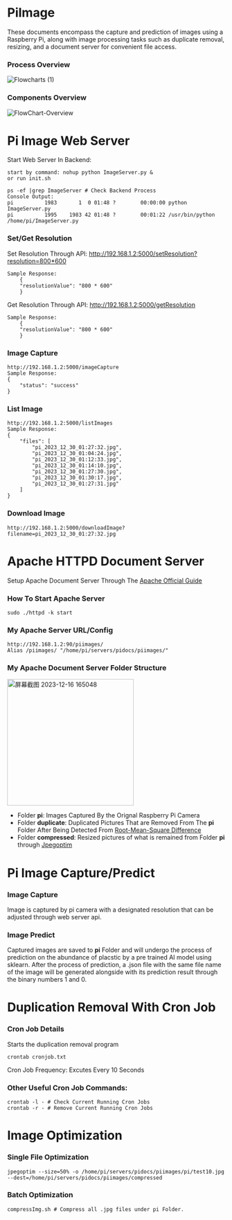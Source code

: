 # PiImage

These documents encompass the capture and prediction of images using a Raspberry Pi, along with image processing tasks such as duplicate removal, resizing, and a document server for convenient file access.

### Process Overview
![Flowcharts (1)](https://github.com/JusJing/PiImage/assets/124528112/d3544bc9-2ce0-4de6-b3cc-b198f9cd2363)



### Components Overview
![FlowChart-Overview](https://github.com/JusJing/PiImage/assets/124528112/2e2087fa-219c-41e9-b9b4-a9c7058182e4)


# Pi Image Web Server
Start Web Server In Backend: 
```
start by command: nohup python ImageServer.py &
or run init.sh
```
```
ps -ef |grep ImageServer # Check Backend Process
Console Output:
pi          1983       1  0 01:48 ?        00:00:00 python ImageServer.py
pi          1995    1983 42 01:48 ?        00:01:22 /usr/bin/python /home/pi/ImageServer.py
```
### Set/Get Resolution
Set Resolution Through API: http://192.168.1.2:5000/setResolution?resolution=800*600
    
    Sample Response: 
        {
        "resolutionValue": "800 * 600"
        }
        
Get Resolution Through API: http://192.168.1.2:5000/getResolution
    
    Sample Response:
        {
        "resolutionValue": "800 * 600"
        }
### Image Capture
```
http://192.168.1.2:5000/imageCapture
Sample Response:
{
    "status": "success"
}
```
### List Image
```
http://192.168.1.2:5000/listImages
Sample Response:
{
    "files": [
        "pi_2023_12_30_01:27:32.jpg",
        "pi_2023_12_30_01:04:24.jpg",
        "pi_2023_12_30_01:12:33.jpg",
        "pi_2023_12_30_01:14:10.jpg",
        "pi_2023_12_30_01:27:30.jpg",
        "pi_2023_12_30_01:30:17.jpg",
        "pi_2023_12_30_01:27:31.jpg"
    ]
}
```
### Download Image
```
http://192.168.1.2:5000/downloadImage?filename=pi_2023_12_30_01:27:32.jpg
```

# Apache HTTPD Document Server
Setup Apache Document Server Through The [Apache Official Guide](https://httpd.apache.org/docs/)
### How To Start Apache Server
```
sudo ./httpd -k start 
```
### My Apache Server URL/Config
```
http://192.168.1.2:90/piimages/
Alias /piimages/ "/home/pi/servers/pidocs/piimages/"
```
### My Apache Document Server Folder Structure
<img width="292" alt="屏幕截图 2023-12-16 165048" src="https://github.com/JusJing/PiImage/assets/124528112/8715cb18-f13d-4614-9416-2fd3b8729880">


 - Folder **pi**: Images Captured By the Orignal Raspberry Pi Camera
 - Folder **duplicate**: Duplicated Pictures That are Removed From The **pi** Folder After Being Detected From [Root-Mean-Square Difference](https://www.thedigitalpictureframe.com/how-to-automatically-remove-duplicate-images-from-your-digital-frame-photo-library/)
 - Folder **compressed**: Resized pictures of what is remained from Folder **pi** through [Jpegoptim](https://linuxhint.com/compress-raspberry-pi-images-size-using-jpegoptim/)

# Pi Image Capture/Predict
### Image Capture
Image is captured by pi camera with a designated resolution that can be adjusted through web server api.
### Image Predict
Captured images are saved to **pi** Folder and will undergo the process of prediction on the abundance of placstic by a pre trained AI model using sklearn.
After the process of prediction, a .json file with the same file name of the image will be generated alongside with its prediction result through the binary numbers 1 and 0.

# Duplication Removal With Cron Job
### Cron Job Details
Starts the duplication removal program
```
crontab cronjob.txt
```
Cron Job Frequency: Excutes Every 10 Seconds
### Other Useful Cron Job Commands:
```
crontab -l - # Check Current Running Cron Jobs
crontab -r - # Remove Current Running Cron Jobs
```
# Image Optimization
### Single File Optimization
```
jpegoptim --size=50% -o /home/pi/servers/pidocs/piimages/pi/test10.jpg --dest=/home/pi/servers/pidocs/piimages/compressed
```
### Batch Optimization 
```
compressImg.sh # Compress all .jpg files under pi Folder.
```

